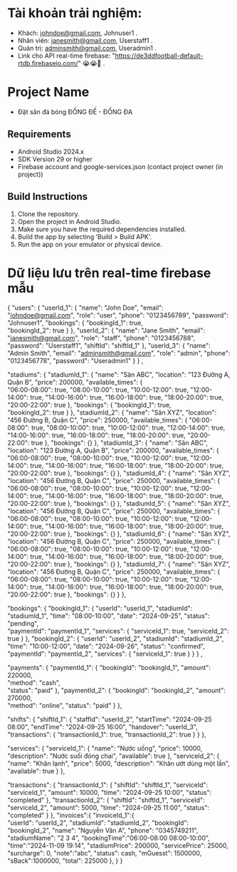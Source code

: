 # Tài khoản trải nghiệm:
- Khách: johndoe@gmail.com, Johnuser1 .
- Nhân viên: janesmith@gmail.com, Userstaff1 .
- Quản trị: adminsmith@gmail.com, Useradmin1 .
- Link cho API real-time firebase: "https://de3ddfootball-default-rtdb.firebaseio.com/" 😭😭🤡 .

# Project Name
- Đặt sân đá bóng ĐỐNG ĐẾ - ĐỐNG ĐA
## Requirements
- Android Studio 2024.x
- SDK Version 29 or higher
- Firebase account and google-services.json (contact project owner (in project)) 

## Build Instructions
1. Clone the repository.
2. Open the project in Android Studio.
3. Make sure you have the required dependencies installed.
4. Build the app by selecting 'Build > Build APK'.
5. Run the app on your emulator or physical device.

# Dữ liệu lưu trên real-time firebase mẫu
{
  "users": {
    "userId_1": {
      "name": "John Doe",
      "email": "johndoe@gmail.com",
      "role": "user", 
      "phone": "0123456789",
      "password": "Johnuser1", 
      "bookings": {
        "bookingId_1": true,  
        "bookingId_2": true
      }
    },
    "userId_2": {
      "name": "Jane Smith",
      "email": "janesmith@gmail.com",
      "role": "staff",
      "phone": "0123456788", 
      "password": "Userstaff1",
      "shiftId": "shiftId_1"
    },
    "userId_3": {
      "name": "Admin Smith",
      "email": "adminsmith@gmail.com",
      "role": "admin",
      "phone": "0123456778", 
      "password": "Useradmin1"
    }
}
,
  
  "stadiums": {
    "stadiumId_1": {
      "name": "Sân ABC",
      "location": "123 Đường A, Quận B",
      "price": 200000,
      "available_times": {  
        "06:00-08:00": true,
        "08:00-10:00": true,
        "10:00-12:00": true,
        "12:00-14:00": true,
        "14:00-16:00": true,
        "16:00-18:00": true,
        "18:00-20:00": true,
        "20:00-22:00": true
      },
      "bookings": {
        "bookingId_1": true,  
        "bookingId_2": true
      }
    },
    "stadiumId_2": {
      "name": "Sân XYZ",
      "location": "456 Đường B, Quận C",
      "price": 250000,
      "available_times": {
        "06:00-08:00": true,
        "08:00-10:00": true,
        "10:00-12:00": true,
        "12:00-14:00": true,
        "14:00-16:00": true,
        "16:00-18:00": true,
        "18:00-20:00": true,
        "20:00-22:00": true
      },
      "bookings": {}
    },
    "stadiumId_3": {
      "name": "Sân ABC",
      "location": "123 Đường A, Quận B",
      "price": 200000,
      "available_times": {  
        "06:00-08:00": true,
        "08:00-10:00": true,
        "10:00-12:00": true,
        "12:00-14:00": true,
        "14:00-16:00": true,
        "16:00-18:00": true,
        "18:00-20:00": true,
        "20:00-22:00": true
      },
      "bookings": {}
    },
    "stadiumId_4": {
      "name": "Sân XYZ",
      "location": "456 Đường B, Quận C",
      "price": 250000,
      "available_times": {
        "06:00-08:00": true,
        "08:00-10:00": true,
        "10:00-12:00": true,
        "12:00-14:00": true,
        "14:00-16:00": true,
        "16:00-18:00": true,
        "18:00-20:00": true,
        "20:00-22:00": true
      },
      "bookings": {}
    },
    "stadiumId_5": {
      "name": "Sân XYZ",
      "location": "456 Đường B, Quận C",
      "price": 250000,
      "available_times": {
        "06:00-08:00": true,
        "08:00-10:00": true,
        "10:00-12:00": true,
        "12:00-14:00": true,
        "14:00-16:00": true,
        "16:00-18:00": true,
        "18:00-20:00": true,
        "20:00-22:00": true
      },
      "bookings": {}
    },
    "stadiumId_6": {
      "name": "Sân XYZ",
      "location": "456 Đường B, Quận C",
      "price": 250000,
      "available_times": {
        "06:00-08:00": true,
        "08:00-10:00": true,
        "10:00-12:00": true,
        "12:00-14:00": true,
        "14:00-16:00": true,
        "16:00-18:00": true,
        "18:00-20:00": true,
        "20:00-22:00": true
      },
      "bookings": {}
    },
    "stadiumId_7": {
      "name": "Sân XYZ",
      "location": "456 Đường B, Quận C",
      "price": 250000,
      "available_times": {
        "06:00-08:00": true,
        "08:00-10:00": true,
        "10:00-12:00": true,
        "12:00-14:00": true,
        "14:00-16:00": true,
        "16:00-18:00": true,
        "18:00-20:00": true,
        "20:00-22:00": true
      },
      "bookings": {}
    }
  },

  "bookings": {
    "bookingId_1": {
      "userId": "userId_1",
      "stadiumId": "stadiumId_1",
      "time": "08:00-10:00",
      "date": "2024-09-25",
      "status": "pending",  
      "paymentId": "paymentId_1",
      "services": {
        "serviceId_1": true,
        "serviceId_2": true
      }
    },
    "bookingId_2": {
      "userId": "userId_2",
      "stadiumId": "stadiumId_2",
      "time": "10:00-12:00",
      "date": "2024-09-26",
      "status": "confirmed",
      "paymentId": "paymentId_2",
      "services": {
        "serviceId_1": true
      }
    }
  }
  ,

  "payments": {
    "paymentId_1": {
      "bookingId": "bookingId_1",
      "amount": 220000,  
      "method": "cash",  
      "status": "paid" 
    },
    "paymentId_2": {
      "bookingId": "bookingId_2",
      "amount": 270000,  
      "method": "online",
      "status": "paid"
    }
  },

  "shifts": {
    "shiftId_1": {
      "staffId": "userId_2",
      "startTime": "2024-09-25 08:00",
      "endTime": "2024-09-25 16:00",
      "handover": "userId_3",  
      "transactions": {
        "transactionId_1": true,
        "transactionId_2": true
      }
    }
  },

  "services": {
    "serviceId_1": {
      "name": "Nước uống",
      "price": 10000,
      "description": "Nước suối đóng chai",
      "available": true
    },
    "serviceId_2": {
      "name": "Khăn lạnh",
      "price": 5000,
      "description": "Khăn ướt dùng một lần",
      "available": true
    }
  },

  "transactions": {
    "transactionId_1": {
      "shiftId": "shiftId_1",
      "serviceId": "serviceId_1",
      "amount": 10000,
      "time": "2024-09-25 10:00",
      "status": "completed"
    },
    "transactionId_2": {
      "shiftId": "shiftId_1",
      "serviceId": "serviceId_2",
      "amount": 5000,
      "time": "2024-09-25 11:00",
      "status": "completed"
    }
  },
"invoices":{
   "invoiceId_1":{	
	"userId": "userId_2",
	"stadiumId": "stadiumId_2",
	"bookingId": "bookingId_2",
	"name": "Nguyễn Văn A",
	"phone": "0345749211",
	"stadiumName": "2 3 4",
	"bookingTime":"06:00-08:00 08:00-10:00",
	"time":"2024-11-09 19:14",
	"stadiumPrice": 200000,
	"servicePrice": 25000,
	"surcharge": 0,
	"note":"abc",
	"status": cash,
	"mGuesst": 1500000,
	"sBack":1000000,
	"total": 225000
   },
 }
}
